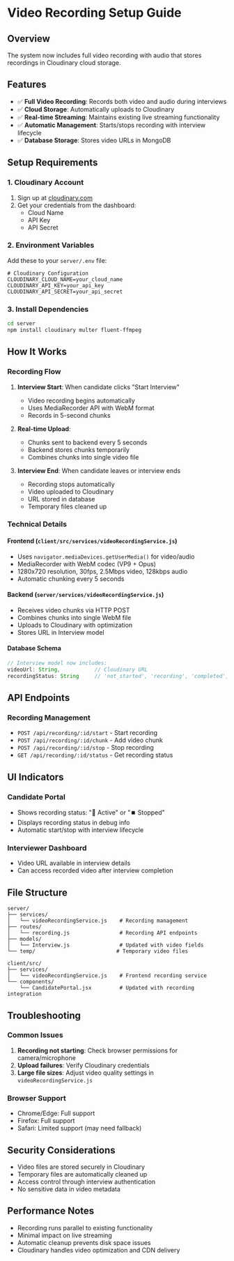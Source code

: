 # Video Recording Setup Guide

## Overview
The system now includes full video recording with audio that stores recordings in Cloudinary cloud storage.

## Features
- ✅ **Full Video Recording**: Records both video and audio during interviews
- ✅ **Cloud Storage**: Automatically uploads to Cloudinary
- ✅ **Real-time Streaming**: Maintains existing live streaming functionality
- ✅ **Automatic Management**: Starts/stops recording with interview lifecycle
- ✅ **Database Storage**: Stores video URLs in MongoDB

## Setup Requirements

### 1. Cloudinary Account
1. Sign up at [cloudinary.com](https://cloudinary.com)
2. Get your credentials from the dashboard:
   - Cloud Name
   - API Key
   - API Secret

### 2. Environment Variables
Add these to your `server/.env` file:
```env
# Cloudinary Configuration
CLOUDINARY_CLOUD_NAME=your_cloud_name
CLOUDINARY_API_KEY=your_api_key
CLOUDINARY_API_SECRET=your_api_secret
```

### 3. Install Dependencies
```bash
cd server
npm install cloudinary multer fluent-ffmpeg
```

## How It Works

### Recording Flow
1. **Interview Start**: When candidate clicks "Start Interview"
   - Video recording begins automatically
   - Uses MediaRecorder API with WebM format
   - Records in 5-second chunks

2. **Real-time Upload**: 
   - Chunks sent to backend every 5 seconds
   - Backend stores chunks temporarily
   - Combines chunks into single video file

3. **Interview End**: When candidate leaves or interview ends
   - Recording stops automatically
   - Video uploaded to Cloudinary
   - URL stored in database
   - Temporary files cleaned up

### Technical Details

#### Frontend (`client/src/services/videoRecordingService.js`)
- Uses `navigator.mediaDevices.getUserMedia()` for video/audio
- MediaRecorder with WebM codec (VP9 + Opus)
- 1280x720 resolution, 30fps, 2.5Mbps video, 128kbps audio
- Automatic chunking every 5 seconds

#### Backend (`server/services/videoRecordingService.js`)
- Receives video chunks via HTTP POST
- Combines chunks into single WebM file
- Uploads to Cloudinary with optimization
- Stores URL in Interview model

#### Database Schema
```javascript
// Interview model now includes:
videoUrl: String,           // Cloudinary URL
recordingStatus: String     // 'not_started', 'recording', 'completed', 'failed'
```

## API Endpoints

### Recording Management
- `POST /api/recording/:id/start` - Start recording
- `POST /api/recording/:id/chunk` - Add video chunk
- `POST /api/recording/:id/stop` - Stop recording
- `GET /api/recording/:id/status` - Get recording status

## UI Indicators

### Candidate Portal
- Shows recording status: "🔴 Active" or "⏹️ Stopped"
- Displays recording status in debug info
- Automatic start/stop with interview lifecycle

### Interviewer Dashboard
- Video URL available in interview details
- Can access recorded video after interview completion

## File Structure
```
server/
├── services/
│   └── videoRecordingService.js    # Recording management
├── routes/
│   └── recording.js                # Recording API endpoints
├── models/
│   └── Interview.js                # Updated with video fields
└── temp/                          # Temporary video files

client/src/
├── services/
│   └── videoRecordingService.js    # Frontend recording service
└── components/
    └── CandidatePortal.jsx         # Updated with recording integration
```

## Troubleshooting

### Common Issues
1. **Recording not starting**: Check browser permissions for camera/microphone
2. **Upload failures**: Verify Cloudinary credentials
3. **Large file sizes**: Adjust video quality settings in `videoRecordingService.js`

### Browser Support
- Chrome/Edge: Full support
- Firefox: Full support
- Safari: Limited support (may need fallback)

## Security Considerations
- Video files are stored securely in Cloudinary
- Temporary files are automatically cleaned up
- Access control through interview authentication
- No sensitive data in video metadata

## Performance Notes
- Recording runs parallel to existing functionality
- Minimal impact on live streaming
- Automatic cleanup prevents disk space issues
- Cloudinary handles video optimization and CDN delivery

